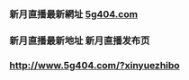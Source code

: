 ### 新月直播最新網址 [5g404.com](http://www.5g404.com/?xinyuezhibo) 
### 新月直播最新地址 新月直播发布页
### http://www.5g404.com/?xinyuezhibo
